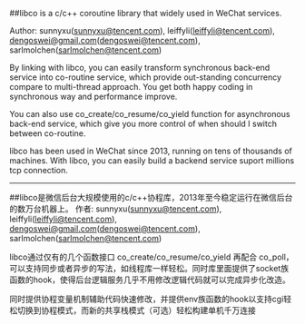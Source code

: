 ##libco is a c/c++ coroutine library that widely used in WeChat services.

Author: sunnyxu(sunnyxu@tencent.com), leiffyli(leiffyli@tencent.com), dengoswei@gmail.com(dengoswei@tencent.com), sarlmolchen(sarlmolchen@tencent.com)

By linking with libco, you can easily transform synchronous back-end service into co-routine service, which provide out-standing concurrency compare to multi-thread approach. You get both happy coding in synchronous way and performance improve.

You can also use co_create/co_resume/co_yield function for asynchronous back-end service, which give you more control of when should I switch between co-routine.

libco has been used in WeChat since 2013, running on tens of thousands of machines. With libco, you can easily build a backend service suport millions tcp connection.
***
##libco是微信后台大规模使用的c/c++协程库，2013年至今稳定运行在微信后台的数万台机器上。
作者: sunnyxu(sunnyxu@tencent.com), leiffyli(leiffyli@tencent.com), dengoswei@gmail.com(dengoswei@tencent.com), sarlmolchen(sarlmolchen@tencent.com)

libco通过仅有的几个函数接口 co_create/co_resume/co_yield 再配合 co_poll，可以支持同步或者异步的写法，如线程库一样轻松。同时库里面提供了socket族函数的hook，使得后台逻辑服务几乎不用修改逻辑代码就可以完成异步化改造。

同时提供协程变量机制辅助代码快速修改，并提供env族函数的hook以支持cgi轻松切换到协程模式，而新的共享栈模式（可选）轻松构建单机千万连接
